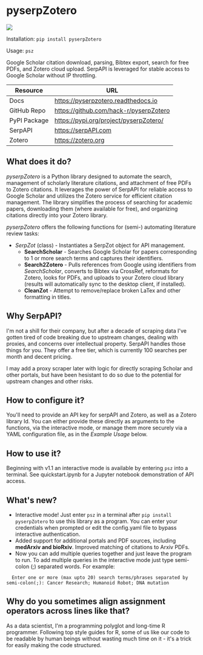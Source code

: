 # pyserpZotero

![](https://i.imgur.com/bHS0mPZs.png)

Installation:
`pip install pyserpZotero`

Usage:
`psz`

Google Scholar citation download, parsing, Bibtex export, search for free PDFs, and Zotero cloud upload. SerpAPI is leveraged for stable access to Google Scholar without IP throttling.

| Resource     | URL                                    |
| ------------ | -------------------------------------- |
| Docs         | https://pyserpzotero.readthedocs.io    |
| GitHub Repo  | https://github.com/hack-r/pyserpZotero |
| PyPI Package | https://pypi.org/project/pyserpZotero/ |
| SerpAPI      | https://serpAPI.com                    |
| Zotero       | https://zotero.org                     |

## What does it do?

_pyserpZotero_ is a Python library designed to automate the search, management of scholarly literature citations, and attachment of free PDFs to Zotero citations. It leverages the power of SerpAPI for reliable access to Google Scholar and utilizes the Zotero service for efficient citation management. The library simplifies the process of searching for academic papers, downloading them (where available for free), and organizing citations directly into your Zotero library.

_pyserpZotero_ offers the following functions for (semi-) automating literature review tasks:

- _SerpZot_ (class) - Instantiates a SerpZot object for API management.
  - **SearchScholar** - Searches Google Scholar for papers corresponding to 1 or more search terms and captures their identifiers.
  - **Search2Zotero** - Pulls references from Google using identifiers from _SearchScholar_, converts to Bibtex via CrossRef, reformats for Zotero, looks for PDFs, and uploads to your Zotero cloud library (results will automatically sync to the desktop client, if installed).
  - **CleanZot** - Attempt to remove/replace broken LaTex and other formatting in titles.

## Why SerpAPI?

I'm not a shill for their company, but after a decade of scraping data I've gotten tired of code breaking due to upstream changes, dealing with
proxies, and concerns over intellectual property. SerpAPI handles those things for you. They offer a free tier, which is currently 100 searches
per month and decent pricing.

I may add a proxy scraper later with logic for directly scraping Scholar and other portals, but have been hesistant to do so due to the potential for upstream changes and other risks.

## How to configure it?

You'll need to provide an API key for serpAPI and Zotero, as well as a Zotero library Id. You can either provide these directly as arguments to
the functions, via the interactive mode, or manage them more securely via a YAML configuration file, as in the _Example Usage_ below.

## How to use it?

Beginning with v1.1 an interactive mode is available by entering `psz` into a terminal. See quickstart.ipynb for a Jupyter notebook demonstration of API access.

## What's new?

- Interactive mode! Just enter `psz` in a terminal after `pip install pyserpZotero` to use this library as a program. You can enter your credentials when prompted or edit the config.yaml file to bypass interactive authentication.
- Added support for additional portals and PDF sources, including **medArxiv and bioRxiv**. Improved matching of citations to Arxiv PDFs.
- Now you can add multiple queries together and just leave the program to run. To add multiple queries in the interactive mode just type semi-colon (;) separated words. For example:

```
  Enter one or more (max upto 20) search terms/phrases separated by semi-colon(;): Cancer Research; Humanoid Robot; DNA mutation
```

## Why do you sometimes align assignment operators across lines like that?

As a data scientist, I'm a programming polyglot and long-time R programmer. Following top style guides for R, some of us like our code to be readable by human beings without wasting much time on it - it's a trick for easily making the code structured.
